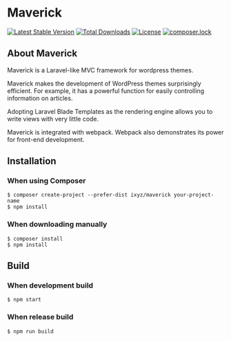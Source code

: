 # Maverick

[![Latest Stable Version](https://poser.pugx.org/ixyz/maverick/v/stable)](https://packagist.org/packages/ixyz/maverick)
[![Total Downloads](https://poser.pugx.org/ixyz/maverick/downloads)](https://packagist.org/packages/ixyz/maverick)
[![License](https://poser.pugx.org/ixyz/maverick/license)](https://packagist.org/packages/ixyz/maverick)
[![composer.lock](https://poser.pugx.org/ixyz/maverick/composerlock)](https://packagist.org/packages/ixyz/maverick)

## About Maverick
Maverick is a Laravel-like MVC framework for wordpress themes.

Maverick makes the development of WordPress themes surprisingly efficient.
For example, it has a powerful function for easily controlling information on articles.

Adopting Laravel Blade Templates as the rendering engine allows you to write views with very little code.

Maverick is integrated with webpack. Webpack also demonstrates its power for front-end development.

## Installation

### When using Composer

```
$ composer create-project --prefer-dist ixyz/maverick your-project-name
$ npm install
```

### When downloading manually

```
$ composer install
$ npm install
```

## Build

### When development build

```
$ npm start
```

### When release build

```
$ npm run build
```
